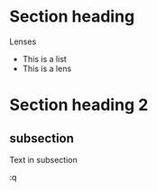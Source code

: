 # Section heading
Lenses

+ This is a list
+ This is a lens

# Section heading 2

## subsection

Text in subsection

:q

